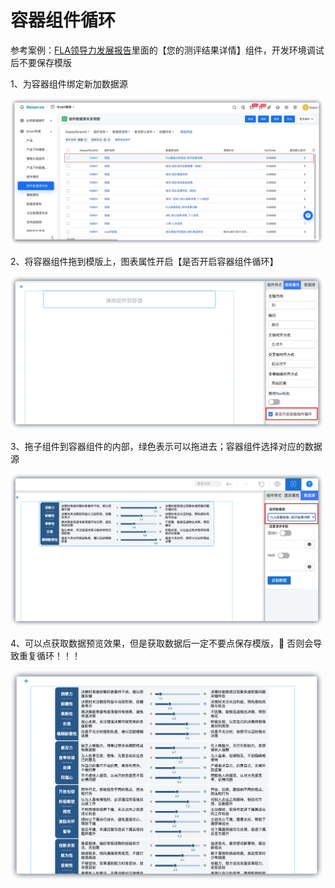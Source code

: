 # 容器组件循环

参考案例：[FLA领导力发展报告](https://smartreport.italent-inc.cn/#/?templateId=153c1b3f-900b-4a6c-95cc-59d54f0203cc&shadow_context=%7BappModel%3A%22italent%22%2Cuppid%3A%22%22%7D&dev=1)里面的【您的测评结果详情】组件，开发环境调试后不要保存模版

1、为容器组件绑定新加数据源

<img src="/img/iShot2022-02-09 18.25.01.png"  width="500"   />

2、将容器组件拖到模版上，图表属性开启【是否开启容器组件循环】

<img src="/img/iShot2022-02-09 18.26.00.png"  width="500"   />

3、拖子组件到容器组件的内部，绿色表示可以拖进去；容器组件选择对应的数据源

<img src="/img/iShot2022-02-09 18.27.05.png"  width="500"   />

4、可以点获取数据预览效果，但是获取数据后一定不要点保存模版，🤔 否则会导致重复循环！！！

<img src="/img/iShot2022-02-09 18.27.20.png"  width="500"   />
